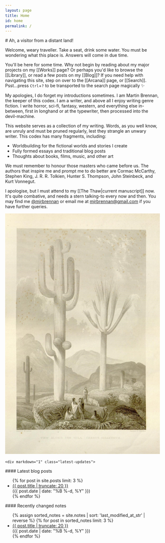 ```yaml
---
layout: page
title: Home
id: home
permalink: /
---
```


<div class="home">
<div class="home__content" markdown="1">
# Ah, a visitor from a distant land!

Welcome, weary traveller. Take a seat, drink some water. You must be wondering what this place is. Answers will come in due time.

<div class="backlink-box">
You'll be here for some time. Why not begin by reading about my major projects on my [[Works]] page? Or perhaps you'd like to browse the [[Library]], or read a few posts on my [[Blog]]? If you need help with navigating this site, step on over to the [[Arcana]] page, or [[Search]].
  <div class="shortcut-hint shortcut-hint--with-top-margin">
  Psst...press <code>Ctrl</code>+<code>?</code> to be transported to the search page magically ✨
  </div>
</div>

My apologies, I do forget my introductions sometimes. I am Martin Brennan, the keeper of this codex. I am a writer, and above all I enjoy writing genre fiction. I write horror, sci-fi, fantasy, western, and everything else in-between, first in longhand or at the typewriter, then processed into the devil-machine.

This website serves as a collection of my writing. Words, as you well know, are unruly and must be pruned regularly, lest they strangle an unwary writer. This codex has many fragments, including:

* Worldbuilding for the fictional worlds and stories I create
* Fully formed essays and traditional blog posts
* Thoughts about books, films, music, and other art

We must remember to honour those masters who came before us. The authors that inspire me and prompt me to do better are Cormac McCarthy, Stephen King, J. R. R. Tolkien, Hunter S. Thompson, John Steinbeck, and Kurt Vonnegut.

I apologise, but I must attend to my [[The Thaw|current manuscript]] now. It's quite combative, and needs a stern talking-to every now and then. You may find me [@mjrbrennan](https://twitter.com/mjrbrennan) or email me at [mjrbrennan@gmail.com](mailto:mjrbrennan@gmail.com) if you have further queries.

</div>
  <div class="home__side">
    <img alt="Desert with cactii. View Along the Gila. Cereus Giganteus. The botanical works of the late George Engelmann, collected for Henry Shaw, esq." src="/assets/cactusdesert.jpg" />

    <div markdown="1" class="latest-updates">
  
<div markdown="1" class="latest-blog">
#### Latest blog posts

<ul>
{% for post in site.posts limit: 3 %}
  <li><a class="internal-link" href="{{ post.url }}">{{ post.title | truncate: 20 }}</a><br/>(<time class="posttime" datetime="{{ post.date | date_to_xmlschema }}" itemprop="datePublished">{{ post.date | date: "%B %-d, %Y" }}</time>)</li>
{% endfor %}
</ul>
</div>

<div markdown="1"  class="latest-notes">
#### Recently changed notes

<ul>
{% assign sorted_notes = site.notes | sort: 'last_modified_at_str' | reverse %}
{% for post in sorted_notes limit: 3 %}
  <li><a class="internal-link" href="{{ post.url }}">{{ post.title | truncate: 20 }}</a><br/>(<time class="posttime" datetime="{{ post.date | date_to_xmlschema }}" itemprop="datePublished">{{ post.date | date: "%B %-d, %Y" }}</time>)</li>
{% endfor %}
</ul>
</div>
  </div>
</div>

